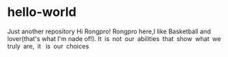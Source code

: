 # hello-world
Just another repository
Hi Rongpro!
Rongpro here,I like Basketball and lover(that's what I'm nade of!). It is not our abilities that show what we truly are, it  is our choices

